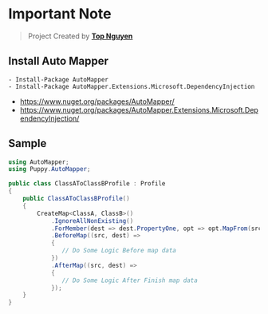 ﻿# Important Note
> Project Created by [**Top Nguyen**](http://topnguyen.net)

## Install Auto Mapper
```markup
- Install-Package AutoMapper
- Install-Package AutoMapper.Extensions.Microsoft.DependencyInjection
```
- https://www.nuget.org/packages/AutoMapper/
- https://www.nuget.org/packages/AutoMapper.Extensions.Microsoft.DependencyInjection/

## Sample
```csharp
using AutoMapper;
using Puppy.AutoMapper;

public class ClassAToClassBProfile : Profile
{
    public ClassAToClassBProfile()
    {
        CreateMap<ClassA, ClassB>()
            .IgnoreAllNonExisting()
            .ForMember(dest => dest.PropertyOne, opt => opt.MapFrom(src => src.PropertyTwo))
            .BeforeMap((src, dest) =>
            {
               // Do Some Logic Before map data 
            })
            .AfterMap((src, dest) =>
            {
               // Do Some Logic After Finish map data
            });
    }
}
```